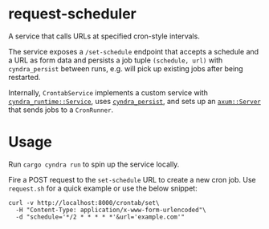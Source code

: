 # request-scheduler

A service that calls URLs at specified cron-style intervals.

The service exposes a `/set-schedule` endpoint that accepts a schedule and a URL
as form data and persists a job tuple `(schedule, url)` with `cyndra_persist` 
between runs, e.g. will pick up existing jobs after being restarted.

Internally, `CrontabService` implements a custom service with
[`cyndra_runtime::Service`](https://docs.cyndra.rs/examples/custom-service),
uses [`cyndra_persist`](https://docs.cyndra.rs/resources/cyndra-persist),
and sets up an [`axum::Server`](https://github.com/tokio-rs/axum) that sends 
jobs to a `CronRunner`.

# Usage
Run `cargo cyndra run` to spin up the service locally.

Fire a POST request to the `set-schedule` URL to create a new cron job. Use 
`request.sh` for a quick example or use the below snippet:

```
curl -v http://localhost:8000/crontab/set\
  -H "Content-Type: application/x-www-form-urlencoded"\
  -d "schedule='*/2 * * * * *'&url='example.com'"
```
